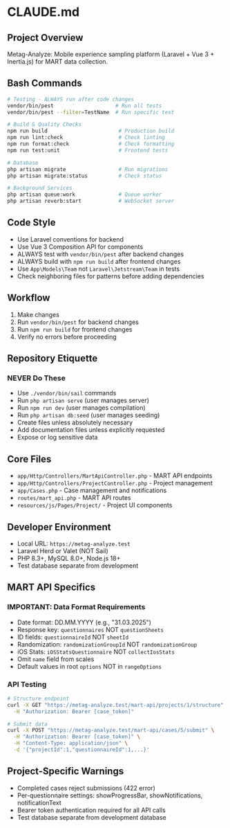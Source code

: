 # CLAUDE.md

## Project Overview

Metag-Analyze: Mobile experience sampling platform (Laravel + Vue 3 + Inertia.js) for MART data collection.

## Bash Commands

```bash
# Testing - ALWAYS run after code changes
vendor/bin/pest                    # Run all tests
vendor/bin/pest --filter=TestName  # Run specific test

# Build & Quality Checks
npm run build                       # Production build
npm run lint:check                  # Check linting
npm run format:check                # Check formatting
npm run test:unit                   # Frontend tests

# Database
php artisan migrate                 # Run migrations
php artisan migrate:status          # Check status

# Background Services
php artisan queue:work              # Queue worker
php artisan reverb:start            # WebSocket server
```

## Code Style

- Use Laravel conventions for backend
- Use Vue 3 Composition API for components
- ALWAYS test with `vendor/bin/pest` after backend changes
- ALWAYS build with `npm run build` after frontend changes
- Use `App\Models\Team` not `Laravel\Jetstream\Team` in tests
- Check neighboring files for patterns before adding dependencies

## Workflow

1. Make changes
2. Run `vendor/bin/pest` for backend changes
3. Run `npm run build` for frontend changes
4. Verify no errors before proceeding

## Repository Etiquette

### NEVER Do These
- Use `./vendor/bin/sail` commands
- Run `php artisan serve` (user manages server)
- Run `npm run dev` (user manages compilation)
- Run `php artisan db:seed` (user manages seeding)
- Create files unless absolutely necessary
- Add documentation files unless explicitly requested
- Expose or log sensitive data

## Core Files

- `app/Http/Controllers/MartApiController.php` - MART API endpoints
- `app/Http/Controllers/ProjectController.php` - Project management
- `app/Cases.php` - Case management and notifications
- `routes/mart_api.php` - MART API routes
- `resources/js/Pages/Project/` - Project UI components

## Developer Environment

- Local URL: `https://metag-analyze.test`
- Laravel Herd or Valet (NOT Sail)
- PHP 8.3+, MySQL 8.0+, Node.js 18+
- Test database separate from development

## MART API Specifics

### IMPORTANT: Data Format Requirements
- Date format: DD.MM.YYYY (e.g., "31.03.2025")
- Response key: `questionnaires` NOT `questionSheets`
- ID fields: `questionnaireId` NOT `sheetId`
- Randomization: `randomizationGroupId` NOT `randomizationGroup`
- iOS Stats: `iOSStatsQuestionnaire` NOT `collectIosStats`
- Omit `name` field from scales
- Default values in root `options` NOT in `rangeOptions`

### API Testing
```bash
# Structure endpoint
curl -X GET "https://metag-analyze.test/mart-api/projects/1/structure" \
  -H "Authorization: Bearer [case_token]"

# Submit data
curl -X POST "https://metag-analyze.test/mart-api/cases/5/submit" \
  -H "Authorization: Bearer [case_token]" \
  -H "Content-Type: application/json" \
  -d '{"projectId":1,"questionnaireId":1,...}'
```

## Project-Specific Warnings

- Completed cases reject submissions (422 error)
- Per-questionnaire settings: showProgressBar, showNotifications, notificationText
- Bearer token authentication required for all API calls
- Test database separate from development database
